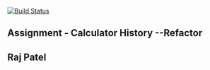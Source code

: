 [![Build Status](https://app.travis-ci.com/raj-p1/pythonCalc.svg?branch=refactor_branch)](https://app.travis-ci.com/raj-p1/pythonCalc)
## Assignment - Calculator History --Refactor
## Raj Patel
